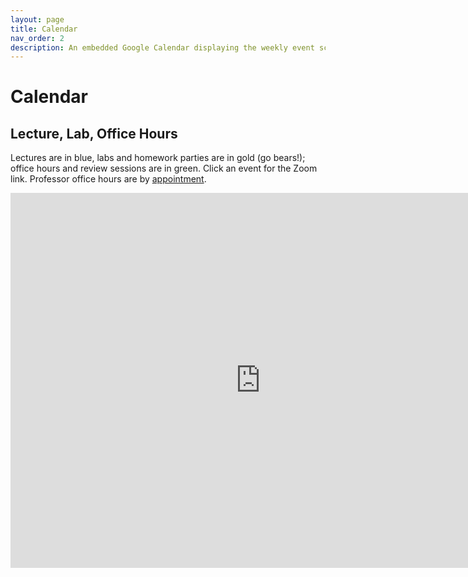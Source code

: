 ```yaml
---
layout: page
title: Calendar
nav_order: 2
description: An embedded Google Calendar displaying the weekly event schedule.
---
```


# Calendar

## Lecture, Lab, Office Hours

Lectures are in blue, labs and homework parties are in gold (go bears!); office hours and review sessions are in green. Click an event for the Zoom link. Professor office hours are by [appointment](https://mi-suk.youcanbook.me/).

<iframe src="https://calendar.google.com/calendar/embed?src=142gsi%40berkeley.edu&ctz=America%2FLos_Angeles" style="border: 0" width="800" height="600" frameborder="0" scrolling="no"></iframe>
